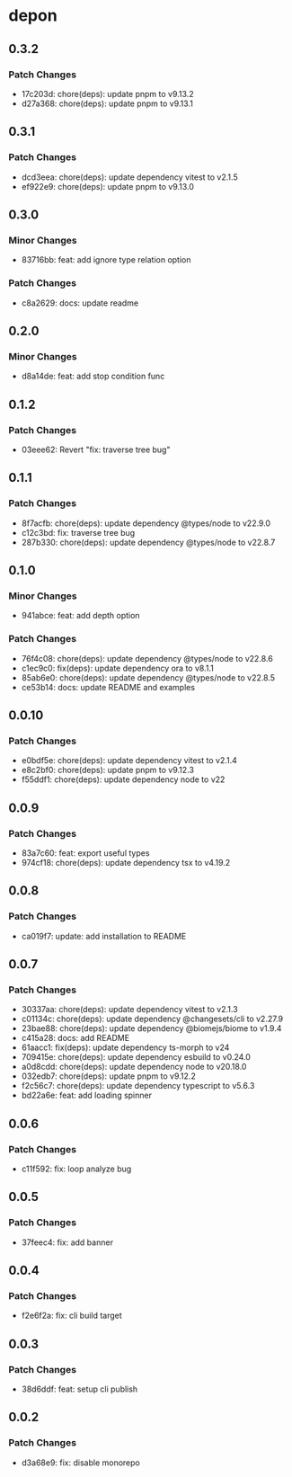 # depon

## 0.3.2

### Patch Changes

- 17c203d: chore(deps): update pnpm to v9.13.2
- d27a368: chore(deps): update pnpm to v9.13.1

## 0.3.1

### Patch Changes

- dcd3eea: chore(deps): update dependency vitest to v2.1.5
- ef922e9: chore(deps): update pnpm to v9.13.0

## 0.3.0

### Minor Changes

- 83716bb: feat: add ignore type relation option

### Patch Changes

- c8a2629: docs: update readme

## 0.2.0

### Minor Changes

- d8a14de: feat: add stop condition func

## 0.1.2

### Patch Changes

- 03eee62: Revert "fix: traverse tree bug"

## 0.1.1

### Patch Changes

- 8f7acfb: chore(deps): update dependency @types/node to v22.9.0
- c12c3bd: fix: traverse tree bug
- 287b330: chore(deps): update dependency @types/node to v22.8.7

## 0.1.0

### Minor Changes

- 941abce: feat: add depth option

### Patch Changes

- 76f4c08: chore(deps): update dependency @types/node to v22.8.6
- c1ec9c0: fix(deps): update dependency ora to v8.1.1
- 85ab6e0: chore(deps): update dependency @types/node to v22.8.5
- ce53b14: docs: update README and examples

## 0.0.10

### Patch Changes

- e0bdf5e: chore(deps): update dependency vitest to v2.1.4
- e8c2bf0: chore(deps): update pnpm to v9.12.3
- f55ddf1: chore(deps): update dependency node to v22

## 0.0.9

### Patch Changes

- 83a7c60: feat: export useful types
- 974cf18: chore(deps): update dependency tsx to v4.19.2

## 0.0.8

### Patch Changes

- ca019f7: update: add installation to README

## 0.0.7

### Patch Changes

- 30337aa: chore(deps): update dependency vitest to v2.1.3
- c01134c: chore(deps): update dependency @changesets/cli to v2.27.9
- 23bae88: chore(deps): update dependency @biomejs/biome to v1.9.4
- c415a28: docs: add README
- 61aacc1: fix(deps): update dependency ts-morph to v24
- 709415e: chore(deps): update dependency esbuild to v0.24.0
- a0d8cdd: chore(deps): update dependency node to v20.18.0
- 032edb7: chore(deps): update pnpm to v9.12.2
- f2c56c7: chore(deps): update dependency typescript to v5.6.3
- bd22a6e: feat: add loading spinner

## 0.0.6

### Patch Changes

- c11f592: fix: loop analyze bug

## 0.0.5

### Patch Changes

- 37feec4: fix: add banner

## 0.0.4

### Patch Changes

- f2e6f2a: fix: cli build target

## 0.0.3

### Patch Changes

- 38d6ddf: feat: setup cli publish

## 0.0.2

### Patch Changes

- d3a68e9: fix: disable monorepo
